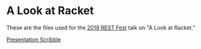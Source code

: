 # A Look at Racket

These are the files used for the [2019 REST Fest](https://github.com/RESTFest/2019-Greenville/) talk on "A Look at Racket."

[Presentation Scribble](presentation.scrbl)
